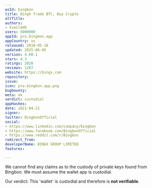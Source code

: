 ```yaml
---
wsId: bingbon
title: BingX Trade BTC, Buy Crypto
altTitle: 
authors:
- kiwilamb
users: 5000000
appId: pro.bingbon.app
appCountry: us
released: 2019-05-18
updated: 2025-06-05
version: 4.60.1
stars: 4.3
ratings: 2828
reviews: 1287
website: https://bingx.com
repository: 
issue: 
icon: pro.bingbon.app.png
bugbounty: 
meta: ok
verdict: custodial
appHashes: 
date: 2021-04-21
signer: 
twitter: BingbonOfficial
social:
- https://www.linkedin.com/company/bingbon
- https://www.facebook.com/BingbonOfficial
- https://www.reddit.com/r/Bingbon
redirect_from: 
developerName: BINGX GROUP LIMITED
features: 

---
```


We cannot find any claims as to the custody of private keys found from Bingbon.
We must assume the wallet app is custodial.

Our verdict: This 'wallet' is custodial and therefore is **not verifiable**.
